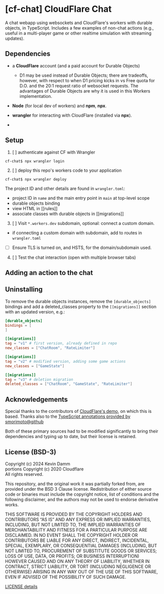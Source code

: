 # [cf-chat] CloudFlare Chat

A chat webapp using websockets and CloudFlare's workers with durable objects,
in TypeScript.  Includes a few examples of non-chat actions (e.g., useful in a
multi-player game or other realtime simulation with streaming updates).

## Dependencies

- a **CloudFlare** account (and a paid account for Durable Objects)

  - D1 may be used instead of Durable Objects; there are tradeoffs, however,
  with respect to when D1 pricing kicks in vs Free quota for D.O. and the 20:1
  request ratio of websocket requests.  The advantages of Durable Objects are
  why it is used in this Workers implementation.

- **Node** (for local dev of workers) and **npm**, **npx**.

- **wrangler** for interacting with CloudFlare (installed via **npx**).

- 


## Setup

1. [ ] authenticate against CF with Wrangler

```console
cf-chat$ npx wrangler login
```

2. [ ] deploy this repo's workers code to your application

```console
cf-chat$ npx wrangler deploy
```

The project ID and other details are found in `wrangler.toml`:

- project ID in `name` and the main entry point in `main` at top-level scope
- durable objects binding
- view HTML in [[rules]]
- associate classes with durable objects in [[migrations]]

3. [ ] Visit `*.workers.dev` subdomain, optional: connect a custom domain.

 - if connecting a custom domain with subdomain, add to routes in `wrangler.toml`

 - [ ] Ensure TLS is turned on, and HSTS, for the domain/subdomain used.

4. [ ] Test the chat interaction (open with multiple browser tabs)


## Adding an action to the chat

<!-- TODO -->


## Uninstalling

To remove the durable objects instances, remove the `[durable_objects]` bindings
and add a deleted_classes property to the `[[migrations]]` section with an
updated version, e.g.:

```toml
[durable_objects]
bindings = [
]

[[migrations]]
tag = "v1" # first version, already defined in repo
new_classes = ["ChatRoom", "RateLimiter"]

[[migrations]]
tag = "v2" # modified version, adding some game actions
new_classes = ["GameState"]

[[migrations]]
tag = "v3" # deletion migration
deleted_classes = ["ChatRoom", "GameState", "RateLimiter"]
```

## Acknowledgements

Special thanks to the contributors of [CloudFlare's demo](https://github.com/cloudflare/workers-chat-demo), on which this is based.
Thanks also to the [TypeScript annotations provided by smorimoto@github](https://github.com/smorimoto/workers-chat-demo/tree/typescript-port)


Both of these primary sources had to be modified significantly to bring their
dependencies and typing up to date, but their license is retained.

## License (BSD-3)

Copyright (c) 2024 Kevin Damm \
portions Copyright (c) 2020 Cloudflare \
All rights reserved.

This repository, and the original work it was partially forked from, are
provided under the BSD 3 Clause license.  Redistribution of either source code
or binaries must include the copyright notice, list of conditions and the
following disclaimer, and the authors may not be used to endorse derivative
works.

THIS SOFTWARE IS PROVIDED BY THE COPYRIGHT HOLDERS AND CONTRIBUTORS “AS IS” AND
ANY EXPRESS OR IMPLIED WARRANTIES, INCLUDING, BUT NOT LIMITED TO, THE IMPLIED
WARRANTIES OF MERCHANTABILITY AND FITNESS FOR A PARTICULAR PURPOSE ARE
DISCLAIMED. IN NO EVENT SHALL THE COPYRIGHT HOLDER OR CONTRIBUTORS BE LIABLE FOR
ANY DIRECT, INDIRECT, INCIDENTAL, SPECIAL, EXEMPLARY, OR CONSEQUENTIAL DAMAGES
(INCLUDING, BUT NOT LIMITED TO, PROCUREMENT OF SUBSTITUTE GOODS OR SERVICES;
LOSS OF USE, DATA, OR PROFITS; OR BUSINESS INTERRUPTION) HOWEVER CAUSED AND ON
ANY THEORY OF LIABILITY, WHETHER IN CONTRACT, STRICT LIABILITY, OR TORT
(INCLUDING NEGLIGENCE OR OTHERWISE) ARISING IN ANY WAY OUT OF THE USE OF THIS
SOFTWARE, EVEN IF ADVISED OF THE POSSIBILITY OF SUCH DAMAGE.

[LICENSE details](./LICENSE)
